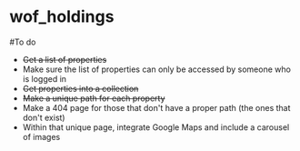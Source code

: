 wof_holdings
============

#To do
* ~~Get a list of properties~~
* Make sure the list of properties can only be accessed by someone who is logged in
* ~~Get properties into a collection~~
* ~~Make a unique path for each property~~
* Make a 404 page for those that don't have a proper path (the ones that don't exist)
* Within that unique page, integrate Google Maps and include a carousel of images
